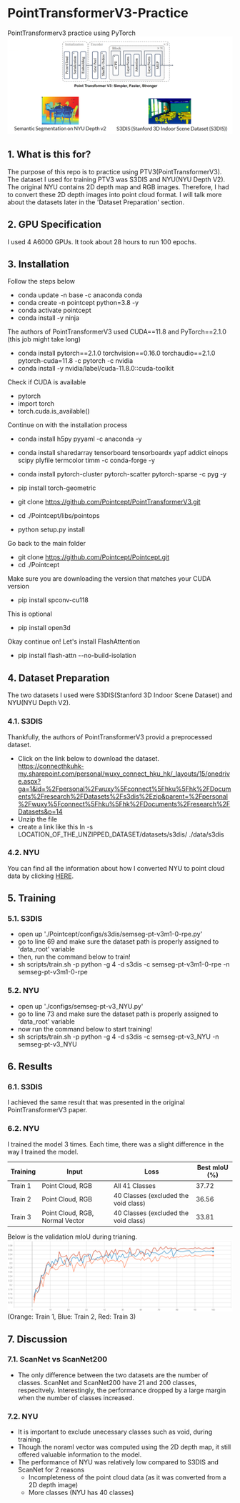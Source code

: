 # PointTransformerV3-Practice
PointTransformerv3 practice using PyTorch
![alt text](./image_src/title.png)

## 1. What is this for?
The purpose of this repo is to practice using PTV3(PointTransformerV3). The dataset I used for training PTV3 was S3DIS and NYU(NYU Depth V2). The original NYU contains 2D depth map and RGB images. Therefore, I had to convert these 2D depth images into point cloud format. I will talk more about the datasets later in the 'Dataset Preparation' section.

## 2. GPU Specification
I used 4 A6000 GPUs. It took about 28 hours to run 100 epochs.

## 3. Installation
Follow the steps below
- conda update -n base -c anaconda conda
- conda create -n pointcept python=3.8 -y
- conda activate pointcept
- conda install -y ninja

The authors of PointTransformerV3 used CUDA==11.8 and PyTorch==2.1.0 (this job might take long)
- conda install pytorch==2.1.0 torchvision==0.16.0 torchaudio==2.1.0 pytorch-cuda=11.8 -c pytorch -c nvidia
- conda install -y nvidia/label/cuda-11.8.0::cuda-toolkit

Check if CUDA is available
- pytorch
- import torch
- torch.cuda.is_available()

Continue on with the installation process
- conda install h5py pyyaml -c anaconda -y
- conda install sharedarray tensorboard tensorboardx yapf addict einops scipy plyfile termcolor timm -c conda-forge -y
- conda install pytorch-cluster pytorch-scatter pytorch-sparse -c pyg -y
- pip install torch-geometric


- git clone https://github.com/Pointcept/PointTransformerV3.git
- cd ./Pointcept/libs/pointops
- python setup.py install

Go back to the main folder
- git clone https://github.com/Pointcept/Pointcept.git
- cd ./Pointcept

Make sure you are downloading the version that matches your CUDA version
- pip install spconv-cu118

This is optional
- pip install open3d

Okay continue on! Let's install FlashAttention
- pip install flash-attn --no-build-isolation

## 4. Dataset Preparation
The two datasets I used were S3DIS(Stanford 3D Indoor Scene Dataset) and NYU(NYU Depth V2).

### 4.1. S3DIS
Thankfully, the authors of PointTransformerV3 provid a preprocessed dataset. 
- Click on the link below to download the dataset.  
https://connecthkuhk-my.sharepoint.com/personal/wuxy_connect_hku_hk/_layouts/15/onedrive.aspx?ga=1&id=%2Fpersonal%2Fwuxy%5Fconnect%5Fhku%5Fhk%2FDocuments%2Fresearch%2FDatasets%2Fs3dis%2Ezip&parent=%2Fpersonal%2Fwuxy%5Fconnect%5Fhku%5Fhk%2FDocuments%2Fresearch%2FDatasets&p=14
- Unzip the file
- create a link like this
ln -s LOCATION_OF_THE_UNZIPPED_DATASET/datasets/s3dis/ ./data/s3dis

### 4.2. NYU
You can find all the information about how I converted NYU to point cloud data by clicking [HERE](https://github.com/parkie0517/NYUDepthV2_PointCloud_Converter).

## 5. Training

### 5.1. S3DIS
- open up './Pointcept/configs/s3dis/semseg-pt-v3m1-0-rpe.py'
- go to line 69 and make sure the dataset path is properly assigned to 'data_root' variable
- then, run the command below to train!
- sh scripts/train.sh -p python -g 4 -d s3dis -c semseg-pt-v3m1-0-rpe -n semseg-pt-v3m1-0-rpe

### 5.2. NYU
- open up './configs/semseg-pt-v3_NYU.py'
- go to line 73 and make sure the dataset path is properly assigned to 'data_root' variable
- now run the command below to start training!
- sh scripts/train.sh -p python -g 4 -d s3dis -c semseg-pt-v3_NYU -n semseg-pt-v3_NYU

## 6. Results

### 6.1. S3DIS
I achieved the same result that was presented in the original PointTransformerV3 paper.

### 6.2. NYU
I trained the model 3 times. Each time, there was a slight difference in the way I trained the model.

| Training | Input                         | Loss                                 | Best mIoU (%) |
|----------|-------------------------------|--------------------------------------|---------------|
| Train 1  | Point Cloud, RGB              | All 41 Classes                       | 37.72         |
| Train 2  | Point Cloud, RGB              | 40 Classes (excluded the void class)  | 36.56         |
| Train 3  | Point Cloud, RGB, Normal Vector| 40 Classes (excluded the void class)  | 33.81         |

Below is the validation mIoU during trianing.  
![alt text](./image_src/image.png)
(Orange: Train 1, Blue: Train 2, Red: Train 3)

## 7. Discussion

### 7.1. ScanNet vs ScanNet200
- The only difference between the two datasets are the number of classes. ScanNet and ScanNet200 have 21 and 200 classes, respecitvely. Interestingly, the performance dropped by a large margin when the number of classes increased.

### 7.2. NYU
- It is important to exclude unecessary classes such as void, during training.
- Though the noraml vector was computed using the 2D depth map, it still offered valuable information to the model.
- The performance of NYU was relatively low compared to S3DIS and ScanNet for 2 reasons
    - Incompleteness of the point cloud data (as it was converted from a 2D depth image)
    - More classes (NYU has 40 classes)